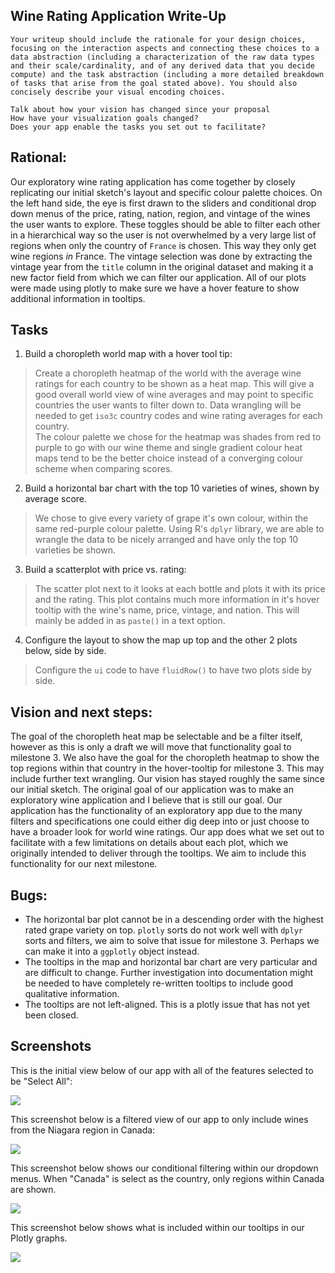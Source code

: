 ## Wine Rating Application Write-Up


    Your writeup should include the rationale for your design choices, focusing on the interaction aspects and connecting these choices to a data abstraction (including a characterization of the raw data types and their scale/cardinality, and of any derived data that you decide compute) and the task abstraction (including a more detailed breakdown of tasks that arise from the goal stated above). You should also concisely describe your visual encoding choices.

    Talk about how your vision has changed since your proposal
    How have your visualization goals changed?
    Does your app enable the tasks you set out to facilitate?

## Rational: 

Our exploratory wine rating application has come together by closely replicating our initial sketch's layout and specific colour palette choices. On the left hand side, the eye is first drawn to the sliders and conditional drop down menus of the price, rating, nation, region, and vintage of the wines the user wants to explore. These toggles should be able to filter each other in a hierarchical way so the user is not overwhelmed by a very large list of regions when only the country of `France` is chosen. This way they only get wine regions _in_ France. The vintage selection was done by extracting the vintage year from the `title` column in the original dataset and making it a new factor field from which we can filter our application. All of our plots were made using plotly to make sure we have a hover feature to show additional information in tooltips. 

## Tasks
1.  Build a choropleth world map with a hover tool tip: 
> Create a choropleth heatmap of the world with the average wine ratings for each country to be shown as a heat map. This will give a good overall world view of wine averages and may point to specific countries the user wants to filter down to. Data wrangling will be needed to get `iso3c` country codes and wine rating averages for each country.  <BR>
The colour palette we chose for the heatmap was shades from red to purple to go with our wine theme and single gradient colour heat maps tend to be the better choice instead of a converging colour scheme when comparing scores.

2. Build a horizontal bar chart with the top 10 varieties of wines, shown by average score. 
> We chose to give every variety of grape it's own colour, within the same red-purple colour palette. Using R's `dplyr` library, we are able to wrangle the data to be nicely arranged and have only the top 10 varieties be shown. 

3. Build a scatterplot with price vs. rating:
> The scatter plot next to it looks at each bottle and plots it with its price and the rating. This plot contains much more information in it's hover tooltip with the wine's name, price, vintage, and nation. This will mainly be added in as `paste()` in a text option. 

4. Configure the layout to show the map up top and the other 2 plots below, side by side. 
> Configure the `ui` code to have `fluidRow()` to have two plots side by side. 


## Vision and next steps:

The goal of the choropleth heat map be selectable and be a filter itself, however as this is only a draft we will move that functionality goal to milestone 3. We also have the goal for the choropleth heatmap to show the top regions within that country in the hover-tooltip for milestone 3. This may include further text wrangling. Our vision has stayed roughly the same since our initial sketch. The original goal of our application was to make an exploratory wine application and I believe that is still our goal. Our application has the functionality of an exploratory app due to the many filters and specifications one could either dig deep into or just choose to have a broader look for world wine ratings. Our app does what we set out to facilitate with a few limitations on details about each plot, which we originally intended to deliver through the tooltips. We aim to include this functionality for our next milestone.

## Bugs: 

- The horizontal bar plot cannot be in a descending order with the highest rated grape variety on top. `plotly` sorts do not work well with `dplyr` sorts and filters, we aim to solve that issue for milestone 3. Perhaps we can make it into a `ggplotly` object instead.
- The tooltips in the map and horizontal bar chart are very particular and are difficult to change. Further investigation into documentation might be needed to have completely re-written tooltips to include good qualitative information.
- The tooltips are not left-aligned. This is a plotly issue that has not yet been closed. 


## Screenshots

This is the initial view below of our app with all of the features selected to be "Select All":

![](https://github.com/mkeyim/wine_viz_mkpv/blob/master/img/milestone2-full.png)



This screenshot below is a filtered view of our app to only include wines from the Niagara region in Canada:

![](https://github.com/mkeyim/wine_viz_mkpv/blob/master/img/milestone2-filtered.png)



This screenshot below  shows our conditional filtering within our dropdown menus. When "Canada" is select as the country, only regions within Canada are shown. 

![](https://github.com/mkeyim/wine_viz_mkpv/blob/master/img/milestone2-filtered.png)



This screenshot below shows what is included within our tooltips in our Plotly graphs. 

![](https://github.com/mkeyim/wine_viz_mkpv/blob/master/img/milestone2-tooltip.png)

